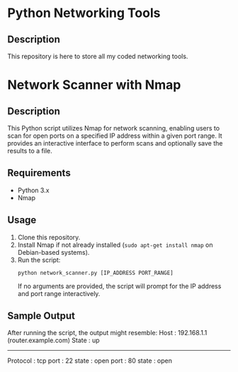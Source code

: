 # Python Networking Tools

## Description
This repository is here to store all my coded networking tools.

# Network Scanner with Nmap

## Description
This Python script utilizes Nmap for network scanning, enabling users to scan for open ports on a specified IP address within a given port range. It provides an interactive interface to perform scans and optionally save the results to a file.

## Requirements
- Python 3.x
- Nmap

## Usage
1. Clone this repository.
2. Install Nmap if not already installed (`sudo apt-get install nmap` on Debian-based systems).
3. Run the script:
    ```
    python network_scanner.py [IP_ADDRESS PORT_RANGE]
    ```
    If no arguments are provided, the script will prompt for the IP address and port range interactively.

## Sample Output
After running the script, the output might resemble:
Host : 192.168.1.1 (router.example.com)
State : up

---------
Protocol : tcp
port : 22    state : open
port : 80    state : open
